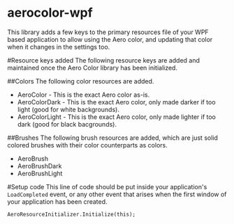 aerocolor-wpf
=============

This library adds a few keys to the primary resources file of your WPF based application to allow using the Aero color, and updating that color when it changes in the settings too.

#Resource keys added
The following resource keys are added and maintained once the Aero Color library has been initialized.

##Colors
The following color resources are added.
* AeroColor - This is the exact Aero color as-is.
* AeroColorDark - This is the exact Aero color, only made darker if too light (good for white backgrounds).
* AeroColorLight - This is the exact Aero color, only made lighter if too dark (good for black bacgrounds).

##Brushes
The following brush resources are added, which are just solid colored brushes with their color counterparts as colors.
* AeroBrush
* AeroBrushDark
* AeroBrushLight

#Setup code
This line of code should be put inside your application's `LoadCompleted` event, or any other event that arises when the first window of your application has been created.

`AeroResourceInitializer.Initialize(this);`
